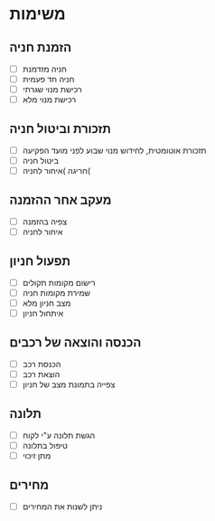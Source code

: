 # משימות
## הזמנת חניה
 * [ ] חניה מזדמנת
 * [ ] חניה חד פעמית
 * [ ] רכישת מנוי שגרתי
 * [ ] רכישת מנוי מלא

## תזכורת וביטול חניה
 * [ ] תזכורת אוטומטית, לחידוש
מנוי שבוע לפני מועד
הפקיעה
 * [ ] ביטול חניה
 * [ ] חריגה )איחור לחניה(

## מעקב אחר ההזמנה
 * [ ] צפיה בהזמנה
 * [ ] איחור לחניה

## תפעול חניון
 * [ ] רישום מקומות תקולים
 * [ ] שמירת מקומות חניה
 * [ ] מצב חניון מלא
 * [ ] איתחול חניון

## הכנסה והוצאה של רכבים
 * [ ] הכנסת רכב
 * [ ] הוצאת רכב
 * [ ] צפייה בתמונת מצב של חניון

## תלונה
 * [ ] הגשת תלונה ע"י לקוח
 * [ ] טיפול בתלונה
 * [ ] מתן זיכוי

## מחירים
* [ ] ניתן לשנות את המחירים
